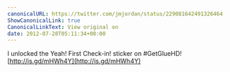 ```yaml
---
canonicalURL: https://twitter.com/jmjordan/status/229081642491326464
ShowCanonicalLink: true
CanonicalLinkText: View original on
date: 2012-07-28T05:11:34+00:00
---
```

I unlocked the Yeah! First Check-in! sticker on #GetGlueHD! [http://is.gd/mHWh4Y](http://is.gd/mHWh4Y)